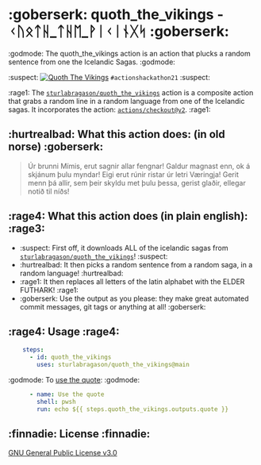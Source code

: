 # :goberserk: quoth_the_vikings - ᚲᚢᛟᛏᚺ_ᛏᚺᛖ_ᚹᛁᚲᛁᚾᚷᛋ :goberserk:
:godmode: The quoth_the_vikings action is an action that plucks a random sentence from one the Icelandic Sagas. :godmode:

:suspect: [![Quoth The Vikings](https://github.com/sturlabragason/quoth_the_vikings/actions/workflows/quoth.yml/badge.svg)](https://github.com/sturlabragason/quoth_the_vikings/actions/workflows/quoth.yml)
 `#actionshackathon21` :suspect:

:rage1: The [`sturlabragason/quoth_the_vikings`](https://github.com/sturlabragason/quoth_the_vikings) action is a composite action that grabs a random line in a random language from one of the Icelandic sagas. It incorporates the action: [`actions/checkout@v2`](https://github.com/actions/checkout). :rage1:

## :hurtrealbad: What this action does: (in old norse) :goberserk:

> Úr brunni Mímis, erut sagnir allar fengnar!
> Galdur magnast enn, ok á skjánum þulu myndar!
> Eigi erut rúnir ristar úr letri Væringja!
> Gerit menn þá allir, sem þeir skyldu met þulu þessa, gerist glaðir, ellegar notið til níðs!

## :rage4: What this action does (in plain english): :rage3:

- :suspect: First off, it downloads ALL of the icelandic sagas from [`sturlabragason/quoth_the_vikings`](https://github.com/sturlabragason/quoth_the_vikings)! :suspect:
- :hurtrealbad: It then picks a random sentence from a random saga, in a random language! :hurtrealbad:
- :rage1: It then replaces all letters of the latin alphabet with the ELDER FUTHARK! :rage1:
- :goberserk: Use the output as you please: they make great automated commit messages, git tags or anything at all! :goberserk:


## :rage4: Usage :rage4:

```yaml
    steps:
      - id: quoth_the_vikings
        uses: sturlabragason/quoth_the_vikings@main
```
:godmode: To [use the quote](https://docs.github.com/en/actions/learn-github-actions/workflow-syntax-for-github-actions#jobsjob_idoutputs): :godmode:        
```yaml
      - name: Use the quote
        shell: pwsh
        run: echo ${{ steps.quoth_the_vikings.outputs.quote }}
```

## :finnadie: License :finnadie:

[GNU General Public License v3.0](https://github.com/sturlabragason/quoth_the_vikings/blob/main/LICENSE)